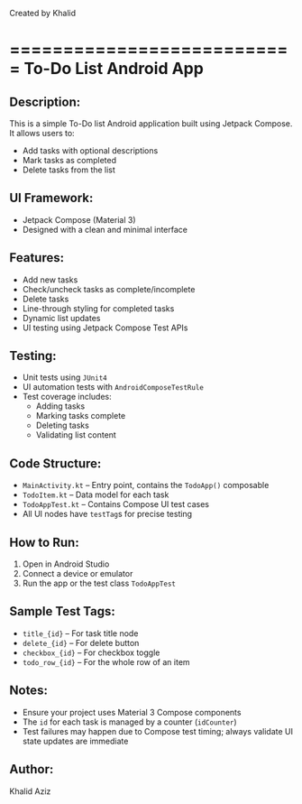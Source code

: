Created by Khalid

===========================
To-Do List Android App
===========================

Description:
---------------
This is a simple To-Do list Android application built using Jetpack Compose. It allows users to:

- Add tasks with optional descriptions
- Mark tasks as completed
- Delete tasks from the list

UI Framework:
----------------
- Jetpack Compose (Material 3)
- Designed with a clean and minimal interface

Features:
-----------
- Add new tasks
- Check/uncheck tasks as complete/incomplete
- Delete tasks
- Line-through styling for completed tasks
- Dynamic list updates
- UI testing using Jetpack Compose Test APIs

Testing:
-----------
- Unit tests using `JUnit4`
- UI automation tests with `AndroidComposeTestRule`
- Test coverage includes:
    - Adding tasks
    - Marking tasks complete
    - Deleting tasks
    - Validating list content

Code Structure:
------------------
- `MainActivity.kt` – Entry point, contains the `TodoApp()` composable
- `TodoItem.kt` – Data model for each task
- `TodoAppTest.kt` – Contains Compose UI test cases
- All UI nodes have `testTag`s for precise testing

How to Run:
--------------
1. Open in Android Studio
2. Connect a device or emulator
3. Run the app or the test class `TodoAppTest`

Sample Test Tags:
--------------------
- `title_{id}` – For task title node
- `delete_{id}` – For delete button
- `checkbox_{id}` – For checkbox toggle
- `todo_row_{id}` – For the whole row of an item

Notes:
---------
- Ensure your project uses Material 3 Compose components
- The `id` for each task is managed by a counter (`idCounter`)
- Test failures may happen due to Compose test timing; always validate UI state updates are immediate

Author:
----------
Khalid Aziz
